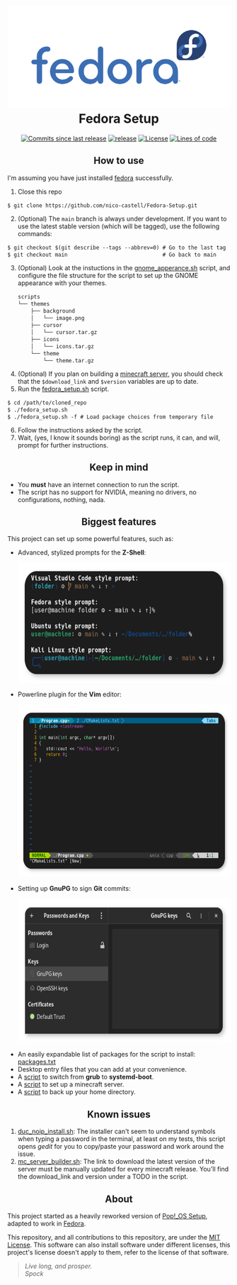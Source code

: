 <h1 align="center">
	<img src="assets/logo.png" width="511" height="230">
	<br>Fedora Setup<br>
</h1>
<p align="center">
  <a href="https://github.com/nico-castel/Fedora-Setup/commits"><img alt="Commits since last release" src="https://img.shields.io/github/commits-since/nico-castell/Fedora-Setup/latest?label=Commits%20since%20last%20release&color=informational&logo=git&logoColor=white&style=flat-square"></a>
  <a href="https://github.com/nico-castell/Fedora-Setup/releases"><img alt="release" src="https://img.shields.io/github/v/release/nico-castell/Fedora-Setup?label=Release&color=informational&logo=GitHub&logoColor=white&style=flat-square"></a>
  <a href="LICENSE"><img alt="License" src="https://img.shields.io/github/license/nico-castell/Fedora-Setup?label=License&color=informational&logo=Open%20Source%20Initiative&logoColor=white&style=flat-square"></a>
  <a href="https://github.com/nico-castell/Fedora-Setup"><img alt="Lines of code" src="https://img.shields.io/tokei/lines/github/nico-castell/Fedora-Setup?label=Lines%20of%20code&color=informational&logo=GNU%20bash&logoColor=white&style=flat-square"></a>
</p>

<h2 align="center">How to use</h2>

I'm assuming you have just installed [fedora](https://getfedora.org/en/workstation/download/) successfully.

1. Close this repo
  ```shell
  $ git clone https://github.com/nico-castell/Fedora-Setup.git
  ```
2. (Optional) The `main` branch is always under development. If you want to use the latest stable version (which will be tagged), use the following commands:
  ```shell
  $ git checkout $(git describe --tags --abbrev=0) # Go to the last tag
  $ git checkout main                              # Go back to main
  ```
3. (Optional) Look at the instuctions in the [gnome_apperance.sh](scripts/gnome_appearance.sh) script, and configure the file structure for the script to set up the GNOME appearance with your themes.
	```
	scripts
	└── themes
	    ├── background
	    │   └── image.png
	    ├── cursor
	    │   └── cursor.tar.gz
	    ├── icons
	    │   └── icons.tar.gz
	    └── theme
	        └── theme.tar.gz
	```
4. (Optional) If you plan on building a [minecraft server](scripts/mc_server_builder.sh), you should check that the `$download_link` and `$version` variables are up to date.
5. Run the [fedora_setup.sh](fedora_setup.sh) script.
  ```shell
  $ cd /path/to/cloned_repo
  $ ./fedora_setup.sh
  $ ./fedora_setup.sh -f # Load package choices from temporary file
  ```
6. Follow the instructions asked by the script.
7. Wait, (yes, I know it sounds boring) as the script runs, it can, and will, prompt for further instructions.

<h2 align="center">Keep in mind</h2>

- You **must** have an internet connection to run the script.
- The script has no support for NVIDIA, meaning no drivers, no configurations, nothing, nada.

<h2 align="center">Biggest features</h2>

This project can set up some powerful features, such as:

- Advanced, stylized prompts for the **Z-Shell**:
  <p align="center"><img width="600" height="272" src="assets/prompts.png"></p>
- Powerline plugin for the **Vim** editor:
  <p align="center"><img width="600" height="390" src="assets/vim-powerline.png"></p>
- Setting up **GnuPG** to sign **Git** commits:
  <p align="center"><img width="600" height="326" src="assets/seahorse.png"></p>
- An easily expandable list of packages for the script to install: [packages.txt](packages.txt)
- Desktop entry files that you can add at your convenience.
- A [script](scripts/systemdboot_switch.sh) to switch from **grub** to **systemd-boot**.
- A [script](scripts/mc_server_builder.sh) to set up a minecraft server.
- A [script](back_me_up.sh) to back up your home directory.

<h2 align="center">Known issues</h2>

1. [duc_noip_install.sh](scripts/duc_noip_install.sh): The installer can't seem to understand symbols when typing a password in the terminal, at least on my tests, this script opens *gedit* for you to copy/paste your password and work around the issue.
2. [mc_server_builder.sh](scripts/mc_server_builder.sh): The link to download the latest version of the server must be manually updated for every minecraft release. You'll find the download_link and version under a TODO in the script.

<h2 align="center">About</h2>

This project started as a heavily reworked version of [Pop!_OS Setup](https://github.com/nico-castell/PopOS-Setup), adapted to work in [Fedora](https://getfedora.org/en/workstation/download/).

This repository, and all contributions to this repository, are under the [MIT License](LICENSE). This software can also install software under different licenses, this project's license doesn't apply to them, refer to the license of that software.

> *Live long, and prosper.*  
> *Spock*
